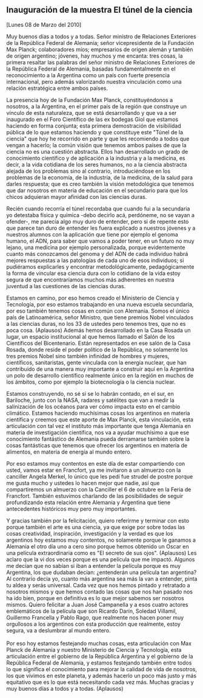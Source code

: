 Inauguración de la muestra El túnel de la ciencia
-------------------------------------------------

[Lunes 08 de Marzo del 2010]

Muy buenos días a todos y a todas. Señor ministro de Relaciones
Exteriores de la República Federal de Alemania; señor vicepresidente de
la Fundación Max Planck; colaboradores míos; empresarios de origen
alemán y también de origen argentino; jóvenes, hay muchos y me encanta:
tres cosas, la primera resaltar las palabras del señor ministro de
Relaciones Exteriores de la República Federal de Alemania, basadas
fundamentalmente en el reconocimiento a la Argentina como un país con
fuerte presencia internacional, pero además valorizando nuestra
vinculación como una relación estratégica entre ambos países.

La presencia hoy de la Fundación Max Planck, constituyéndonos a
nosotros, a la Argentina, en el primer país de la región que construye
un vínculo de esta naturaleza, que se está desarrollando y que va a ser
inaugurado en el Foro Científico de las ex bodegas Giol que estamos
haciendo en forma conjunta; esta primera demostración de visibilidad
pública de lo que estamos haciendo y que constituye este "Túnel de la
ciencia" que hoy he recorrido en parte y que les recomiendo a todos que
vengan a hacerlo; la común visión que tenemos ambos países de que la
ciencia no es una cuestión abstracta. Ellos han desarrollado un grado de
conocimiento científico y de aplicación a la industria y a la medicina,
es decir, a la vida cotidiana de los seres humanos, no a la ciencia
abstracta alejada de los problemas sino al contrario, introduciéndose en
los problemas de la economía, de la industria, de la medicina, de la
salud para darles respuesta; que es creo también la visión metodológica
que tenemos que dar nosotros en materia de educación en el secundario
para que los chicos adquieran mayor afinidad con las ciencias duras.

Recién cuando recorría el túnel recordaba que cuando fui a la secundaria
yo detestaba física y química -debo decirlo acá, perdóneme, no se vayan
a ofender-, me parecía algo muy duro de entender, pero si de repente
esto que parece tan duro de entender les fuera explicado a nuestros
jóvenes y a nuestros alumnos con la aplicación que tiene por ejemplo el
genoma humano, el ADN, para saber que vamos a poder tener, en un futuro
no muy lejano, una medicina por ejemplo personalizada, porque
evidentemente cuanto más conozcamos del genoma y del ADN de cada
individuo habrá mejores respuestas a las patologías de cada uno de esos
individuos; si pudiéramos explicarles y encontrar metodológicamente,
pedagógicamente la forma de vincular esa ciencia dura con lo cotidiano
de la vida estoy segura de que encontraríamos muchos más adherentes en
nuestra juventud a las cuestiones de las ciencias duras.

Estamos en camino, por eso hemos creado el Ministerio de Ciencia y
Tecnología, por eso estamos trabajando en una nueva escuela secundaria,
por eso también tenemos cosas en común con Alemania. Somos el único país
de Latinoamérica, señor Ministro, que tiene premios Nobel vinculados a
las ciencias duras, no los 33 de ustedes pero tenemos tres, que no es
poca cosa. (Aplausos) Además hemos desarrollado en la Casa Rosada un
lugar, un espacio institucional al que hemos llamado el Salón de los
Científicos del Bicentenario. Están representados en ese salón de la
Casa Rosada, donde reside el poder político de la República, no
solamente los tres premios Nobel sino también infinidad de hombres y
mujeres, científicos, sanitaristas, gente vinculada con la energía
nuclear, que han contribuido de una manera muy importante a construir
aquí en la Argentina un polo de desarrollo científico realmente único en
la región en muchos de los ámbitos, como por ejemplo la biotecnología o
la ciencia nuclear.

Estamos construyendo, no sé si se lo habrán contado, en el sur, en
Bariloche, junto con la NASA, radares y satélites que van a medir la
salinización de los océanos para ver cómo impacta esto en el cambio
climático. Estamos haciendo muchísimas cosas los argentinos en materia
científica y creemos que este aporte de Max Planck, esta vinculación,
esta articulación con tal vez el instituto más importante que tenga
Alemania en materia de investigación científica, nos va a ayudar
muchísimo a que ese conocimiento fantástico de Alemania pueda derramarse
también sobre la cosas fantásticas que tenemos que ofrecer los
argentinos en materia de alimentos, en materia de energía al mundo
entero.

Por eso estamos muy contentos en este día de estar compartiendo con
usted, vamos estar en Francfort, ya me invitaron a un almuerzo con la
canciller Angela Merkel, lo único que les pedí fue strudel de postre
porque me gusta mucho y ustedes lo hacen mejor que nadie, así que
compartiremos un almuerzo con la Canciller el 6 de octubre en la Feria
de Francfort. También estuvimos charlando de las posibilidades de seguir
profundizando esta relación entre Alemania y Argentina que tiene
antecedentes históricos muy pero muy importantes.

Y gracias también por la felicitación, quiero referirme y terminar con
esto porque también el arte es una ciencia, ya que exige por sobre todas
las cosas creatividad, inspiración, investigación y la verdad es que los
argentinos hoy estamos muy contentos, no solamente porque le ganamos a
Alemania el otro día uno a cero sino porque hemos obtenido un Oscar en
una película extraordinaria como es "El secreto de sus ojos". (Aplausos)
Les aclaro que la vi dos veces porque es una película que me impactó.
Algunos me decían que no sabían si iban a entender la película porque es
muy Argentina, los que dudaban decían: ¿entenderán una película tan
argentina? Al contrario decía yo, cuanto más argentina sea más la van a
entender, pinta tu aldea y serás universal. Cada vez que nos hemos
pintado y retratado a nosotros mismos y que hemos contado las cosas que
nos han pasado nos ha ido bien, porque en definitiva es lo que mejor
sabemos ser nosotros mismos. Quiero felicitar a Juan José Campanella y a
esos cuatro actores emblemáticos de la película que son Ricardo Darín,
Soledad Villamil, Guillermo Francella y Pablo Rago, que realmente nos
hacen poner muy orgullosos a los argentinos con esta producción que
realmente, estoy segura, va a deslumbrar al mundo entero.\
\
 Por eso hoy estamos festejando muchas cosas, esta articulación con Max
Planck de Alemania y nuestro Ministerio de Ciencia y Tecnología, esta
articulación entre el gobierno de la República Argentina y el gobierno
de la República Federal de Alemania, y estamos festejando también entre
todos lo que significa el conocimiento para mejorar la calidad de vida
de nosotros, los que vivimos en este planeta, y además hacerlo un poco
más justo y más equitativo que es lo que está necesitando cada vez más.
Muchas gracias y muy buenos días a todos y a todas. (Aplausos)

 

